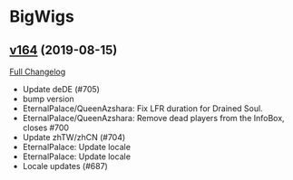 # BigWigs

## [v164](https://github.com/BigWigsMods/BigWigs/tree/v164) (2019-08-15)
[Full Changelog](https://github.com/BigWigsMods/BigWigs/compare/v163...v164)

- Update deDE (#705)  
- bump version  
- EternalPalace/QueenAzshara: Fix LFR duration for Drained Soul.  
- EternalPalace/QueenAzshara: Remove dead players from the InfoBox, closes #700  
- Update zhTW/zhCN (#704)  
- EternalPalace: Update locale  
- EternalPalace: Update locale  
- Locale updates (#687)  
